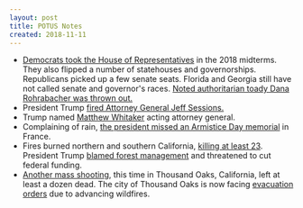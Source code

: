 ```yaml
---
layout: post
title: POTUS Notes
created: 2018-11-11
---
```



- [Democrats took the House of Representatives](https://www.bloomberg.com/graphics/2018-midterm-election-results/) in the 2018 midterms. They also flipped a number of statehouses and governorships. Republicans picked up a few senate seats. Florida and Georgia still have not called senate and governor's races. [Noted authoritarian toady Dana Rohrabacher was thrown out.](https://boingboing.net/2018/11/07/putin-fanboy-dana-rohrabacher.html)
- President Trump [fired Attorney General Jeff Sessions.](https://www.cnn.com/2018/11/07/politics/sessions-resign/index.html)
- Trump named [Matthew Whitaker](https://www.vanityfair.com/news/2018/11/matthew-whitaker-world-patent-marketing) acting attorney general.
- Complaining of rain, [the president missed an Armistice Day memorial](https://www.bbc.com/news/world-europe-46168995) in France.
- Fires burned northern and southern California, [killing at least 23](https://www.nytimes.com/2018/11/10/us/the-california-fires-in-photos.html). President Trump [blamed forest management](https://twitter.com/realDonaldTrump/status/1061168803218948096?ref_src=twsrc%5Etfw) and threatened to cut federal funding.
- [Another mass shooting](http://www.latimes.com/local/lanow/la-me-ln-thousand-oaks-20181107-story.html), this time in Thousand Oaks, California, left at least a dozen dead. The city of Thousand Oaks is now facing [evacuation orders](https://www.nytimes.com/2018/11/09/us/california-shooting-thousand-oaks.html) due to advancing wildfires.
